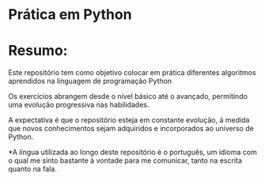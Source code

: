# Prática em Python

# Resumo:

Este repositório tem como objetivo colocar em prática diferentes algoritmos aprendidos na linguagem de programação  Python

Os exercícios abrangem desde o nível básico até o avançado, permitindo uma evolução progressiva nas habilidades.

A expectativa é que o repositório esteja em constante evolução, à medida que novos conhecimentos sejam adquiridos e incorporados ao universo de Python.

*A língua utilizada ao longo deste repositório é o português, um idioma com o qual me sinto bastante à vontade para me comunicar, tanto na escrita quanto na fala.






